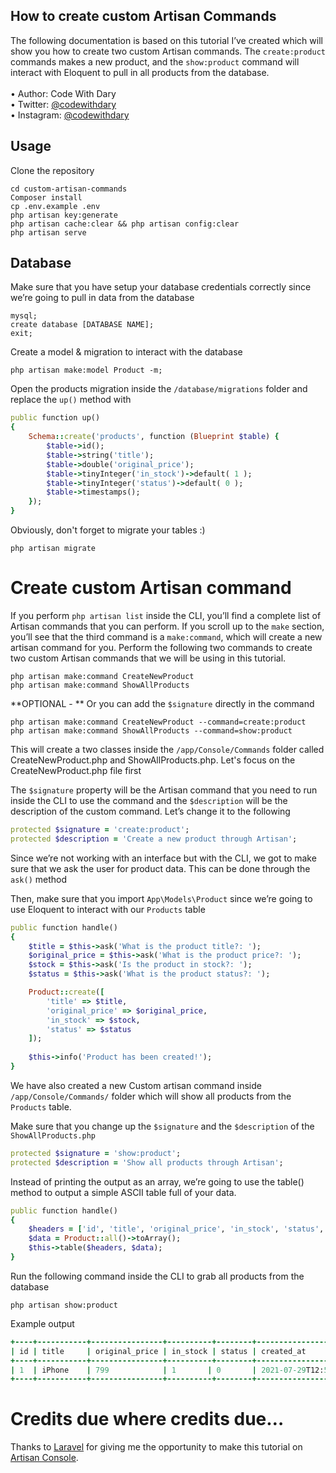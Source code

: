 ## How to create custom Artisan Commands

The following documentation is based on this tutorial I’ve created which will show you how to create two custom Artisan commands. The ```create:product``` commands makes a new product, and the ```show:product``` command will interact with Eloquent to pull in all products from the database. <br> <br>
•	Author: Code With Dary <br>
•	Twitter: [@codewithdary](https://twitter.com/codewithdary) <br>
•	Instagram: [@codewithdary](https://www.instagram.com/codewithdary/) <br>

## Usage <br>
Clone the repository <br>
```
cd custom-artisan-commands
Composer install
cp .env.example .env 
php artisan key:generate
php artisan cache:clear && php artisan config:clear 
php artisan serve 
```

## Database <br>

Make sure that you have setup your database credentials correctly since we’re going to pull in data from the database <br>
```
mysql;
create database [DATABASE NAME];
exit;
```

Create a model & migration to interact with the database
```
php artisan make:model Product -m; 
```

Open the products migration inside the ```/database/migrations``` folder and replace the ```up()``` method with
```ruby
public function up()
{
    Schema::create('products', function (Blueprint $table) {
        $table->id();
        $table->string('title');
        $table->double('original_price');
        $table->tinyInteger('in_stock')->default( 1 );
        $table->tinyInteger('status')->default( 0 );
        $table->timestamps();
    });
}
```

Obviously, don't forget to migrate your tables :)
```
php artisan migrate
```

# Create custom Artisan command <br>
If you perform ```php artisan list``` inside the CLI, you’ll find a complete list of Artisan commands that you can perform. If you scroll up to the ```make``` section, you’ll see that the third command is a ```make:command```, which will create a new artisan command for you. Perform the following two commands to create two custom Artisan commands that we will be using in this tutorial. <br>
```
php artisan make:command CreateNewProduct
php artisan make:command ShowAllProducts
```

**OPTIONAL - ** Or you can add the ```$signature``` directly in the command 
```
php artisan make:command CreateNewProduct --command=create:product
php artisan make:command ShowAllProducts --command=show:product
```

This will create a two classes inside the ```/app/Console/Commands``` folder called CreateNewProduct.php and ShowAllProducts.php. Let's focus on the CreateNewProduct.php file first

The ```$signature``` property will be the Artisan command that you need to run inside the CLI to use the command and the ```$description``` will be the description of the custom command. Let’s change it to the following
```ruby
protected $signature = 'create:product';
protected $description = 'Create a new product through Artisan';
```

Since we’re not working with an interface but with the CLI, we got to make sure that we ask the user for product data. This can be done through the ```ask()``` method

Then, make sure that you import ```App\Models\Product``` since we’re going to use Eloquent to interact with our ```Products``` table
```ruby
public function handle()
{
    $title = $this->ask('What is the product title?: ');
    $original_price = $this->ask('What is the product price?: ');
    $stock = $this->ask('Is the product in stock?: ');
    $status = $this->ask('What is the product status?: ');

    Product::create([
        'title' => $title,
        'original_price' => $original_price,
        'in_stock' => $stock,
        'status' => $status
    ]);
    
    $this->info('Product has been created!');
}
```

We have also created a new Custom artisan command inside  ```/app/Console/Commands/``` folder which will show all products from the ```Products``` table.

Make sure that you change up the ```$signature``` and the ```$description``` of the ```ShowAllProducts.php```
```ruby
protected $signature = 'show:product';
protected $description = 'Show all products through Artisan';
```

Instead of printing the output as an array, we’re going to use the table() method to output a simple ASCII table full of your data.
```ruby
public function handle()
{
    $headers = ['id', 'title', 'original_price', 'in_stock', 'status', 'Created at', 'Updated at'];
    $data = Product::all()->toArray();
    $this->table($headers, $data);
}
```

Run the following command inside the CLI to grab all products from the database
```
php artisan show:product
```

Example output
```ruby
+----+-----------+----------------+----------+--------+-----------------------------+-----------------------------+
| id | title     | original_price | in_stock | status | created_at                  | updated_at                  |
+----+-----------+----------------+----------+--------+-----------------------------+-----------------------------+
| 1  | iPhone    | 799            | 1       | 0       | 2021-07-29T12:58:28.000000Z | 2021-07-29T12:58:28.000000Z |
+----+-----------+----------------+----------+--------+-----------------------------+-----------------------------+
```

# Credits due where credits due…
Thanks to [Laravel](https://laravel.com/) for giving me the opportunity to make this tutorial on [Artisan Console](https://laravel.com/docs/8.x/artisan). 
